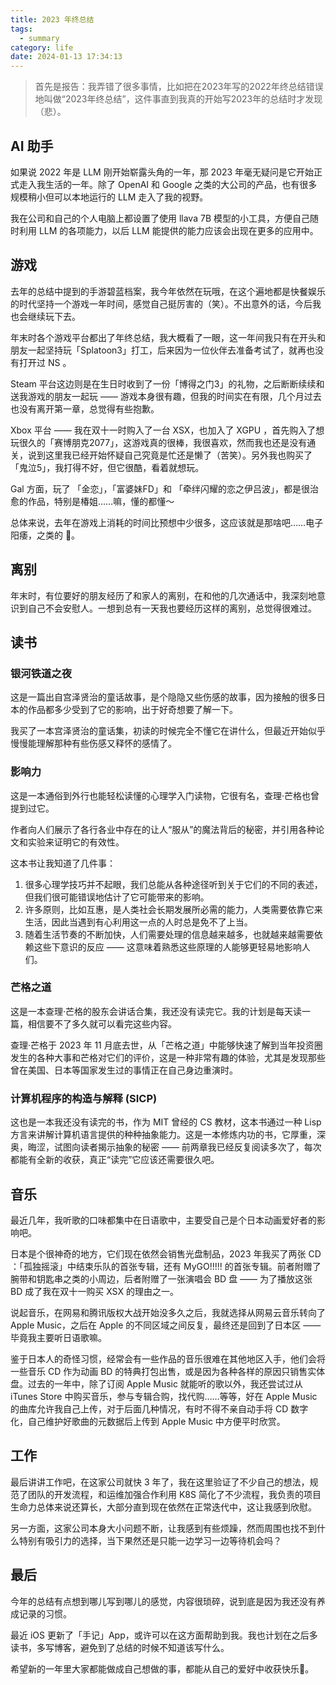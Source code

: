 ```yaml
---
title: 2023 年终总结
tags:
  - summary
category: life
date: 2024-01-13 17:34:13
---
```


> 首先是报告：我弄错了很多事情，比如把在2023年写的2022年终总结错误地叫做“2023年终总结”，这件事直到我真的开始写2023年的总结时才发现（悲）。

<!-- more --> 

## AI 助手

如果说 2022 年是 LLM 刚开始崭露头角的一年，那 2023 年毫无疑问是它开始正式走入我生活的一年。除了 OpenAI 和 Google 之类的大公司的产品，也有很多规模稍小但可以本地运行的 LLM 走入了我的视野。

我在公司和自己的个人电脑上都设置了使用 llava 7B 模型的小工具，方便自己随时利用 LLM 的各项能力，以后 LLM 能提供的能力应该会出现在更多的应用中。

## 游戏

去年的总结中提到的手游碧蓝档案，我今年依然在玩哦，在这个遍地都是快餐娱乐的时代坚持一个游戏一年时间，感觉自己挺厉害的（笑）。不出意外的话，今后我也会继续玩下去。

年末时各个游戏平台都出了年终总结，我大概看了一眼，这一年间我只有在开头和朋友一起坚持玩「Splatoon3」打工，后来因为一位伙伴去准备考试了，就再也没有打开过 NS 。

Steam 平台这边则是在生日时收到了一份「博得之门3」的礼物，之后断断续续和送我游戏的朋友一起玩 —— 游戏本身很有趣，但我的时间实在有限，几个月过去也没有离开第一章，总觉得有些抱歉。

Xbox 平台 —— 我在双十一时购入了一台 XSX，也加入了 XGPU ，首先购入了想玩很久的「赛博朋克2077」，这游戏真的很棒，我很喜欢，然而我也还是没有通关，说到这里我已经开始怀疑自己究竟是忙还是懒了（苦笑）。另外我也购买了「鬼泣5」，我打得不好，但它很酷，看着就想玩。

Gal 方面，玩了 「金恋」，「富婆妹FD」和 「牵绊闪耀的恋之伊吕波」，都是很治愈的作品，特别是椿姐……嘛，懂的都懂～

总体来说，去年在游戏上消耗的时间比预想中少很多，这应该就是那啥吧……电子阳痿，之类的 🤷。

## 离别

年末时，有位要好的朋友经历了和家人的离别，在和他的几次通话中，我深刻地意识到自己不会安慰人。一想到总有一天我也要经历这样的离别，总觉得很难过。

## 读书

### 银河铁道之夜

这是一篇出自宫泽贤治的童话故事，是个隐隐又些伤感的故事，因为接触的很多日本的作品都多少受到了它的影响，出于好奇想要了解一下。

我买了一本宫泽贤治的童话集，初读的时候完全不懂它在讲什么，但最近开始似乎慢慢能理解那种有些伤感又释怀的感情了。

### 影响力

这是一本通俗到外行也能轻松读懂的心理学入门读物，它很有名，查理·芒格也曾提到过它。

作者向人们展示了各行各业中存在的让人“服从”的魔法背后的秘密，并引用各种论文和实验来证明它的有效性。

这本书让我知道了几件事：

1. 很多心理学技巧并不起眼，我们总能从各种途径听到关于它们的不同的表述，但我们很可能错误地估计了它可能带来的影响。
2. 许多原则，比如互惠，是人类社会长期发展所必需的能力，人类需要依靠它来生活，因此当遇到有心利用这一点的人时总是免不了上当。
3. 随着生活节奏的不断加快，人们需要处理的信息越来越多，也就越来越需要依赖这些下意识的反应 —— 这意味着熟悉这些原理的人能够更轻易地影响人们。

### 芒格之道

这是一本查理·芒格的股东会讲话合集，我还没有读完它。我的计划是每天读一篇，相信要不了多久就可以看完这些内容。

查理·芒格于 2023 年 11 月底去世，从「芒格之道」中能够快速了解到当年投资圈发生的各种大事和芒格对它们的评价，这是一种非常有趣的体验，尤其是发现那些曾在美国、日本等国家发生过的事情正在自己身边重演时。

### 计算机程序的构造与解释 (SICP)

这也是一本我还没有读完的书，作为 MIT 曾经的 CS 教材，这本书通过一种 Lisp 方言来讲解计算机语言提供的种种抽象能力。这是一本修炼内功的书，它厚重，深奥，晦涩，试图向读者揭示抽象的秘密 —— 前两章我已经反复阅读多次了，每次都能有全新的收获，真正“读完”它应该还需要很久吧。

## 音乐

最近几年，我听歌的口味都集中在日语歌中，主要受自己是个日本动画爱好者的影响吧。

日本是个很神奇的地方，它们现在依然会销售光盘制品，2023 年我买了两张 CD ：「孤独摇滚」中结束乐队的首张专辑，还有 MyGO!!!!! 的首张专辑。前者附赠了腕带和钥匙串之类的小周边，后者附赠了一张演唱会 BD 盘 —— 为了播放这张 BD 成了我在双十一购买 XSX 的理由之一。

说起音乐，在网易和腾讯版权大战开始没多久之后，我就选择从网易云音乐转向了 Apple Music，之后在 Apple 的不同区域之间反复，最终还是回到了日本区 —— 毕竟我主要听日语歌嘛。

鉴于日本人的奇怪习惯，经常会有一些作品的音乐很难在其他地区入手，他们会将一些音乐 CD 作为动画 BD 的特典打包出售，或是因为各种各样的原因只销售实体盘。过去的一年中，除了订阅 Apple Music 就能听的歌以外，我还尝试过从 iTunes Store 中购买音乐，参与专辑合购，找代购……等等，好在 Apple Music 的曲库允许我自己上传，对于后面几种情况，有时不得不亲自动手将 CD 数字化，自己维护好歌曲的元数据后上传到 Apple Music 中方便平时欣赏。

## 工作

最后讲讲工作吧，在这家公司就快 3 年了，我在这里验证了不少自己的想法，规范了团队的开发流程，和运维加强合作利用 K8S 简化了不少流程，我负责的项目生命力总体来说还算长，大部分直到现在依然在正常迭代中，这让我感到欣慰。

另一方面，这家公司本身大小问题不断，让我感到有些烦躁，然而周围也找不到什么特别有吸引力的选择，当下果然还是只能一边学习一边等待机会吗？

## 最后

今年的总结有点想到哪儿写到哪儿的感觉，内容很琐碎，说到底是因为我还没有养成记录的习惯。

最近 iOS 更新了「手记」App，或许可以在这方面帮助到我。我也计划在之后多读书，多写博客，避免到了总结的时候不知道该写什么。

希望新的一年里大家都能做成自己想做的事，都能从自己的爱好中收获快乐🎉。
